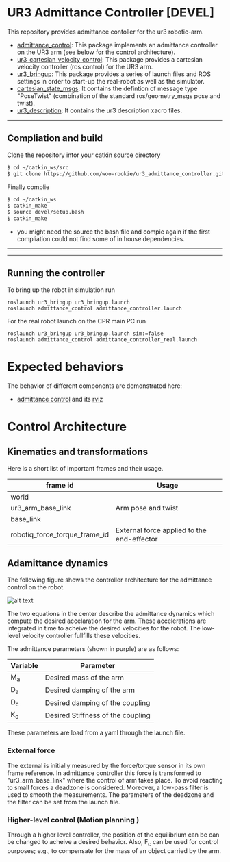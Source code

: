 # UR3 Admittance Controller [DEVEL]


This repository provides admittance contoller for the ur3 robotic-arm. 


* [admittance_control](https://github.com/woo-rookie/ur3_admittance_controller/tree/main/admittance_control): 
This package implements an admittance controller on the UR3 arm (see below for the control architecture). 
* [ur3_cartesian_velocity_control](https://github.com/woo-rookie/ur3_admittance_controller/tree/main/ur3_cartesian_velocity_control): This package provides a cartesian velocity controller (ros control) for the UR3 arm. 
* [ur3_bringup](https://github.com/woo-rookie/ur3_admittance_controller/tree/main/ur3_bringup): This package provides a series of launch files and ROS settings in order to start-up the real-robot as well as the simulator. 
* [cartesian_state_msgs](https://github.com/woo-rookie/ur3_admittance_controller/tree/main/cartesian_state_msgs): It contains the defintion of message type "PoseTwist" (combination of the standard ros/geometry_msgs pose and twist).
* [ur3_description](https://github.com/woo-rookie/ur3_admittance_controller/tree/main/ur3_description): It contains the ur3 description xacro files.

---

## Compliation and build

Clone the repository intor your catkin source directory
```bash
$ cd ~/catkin_ws/src
$ git clone https://github.com/woo-rookie/ur3_admittance_controller.git
```

Finally complie
```bash
$ cd ~/catkin_ws
$ catkin_make
$ source devel/setup.bash
$ catkin_make
```
* you might need the source the bash file and compie again if the first compliation could not find some of in house dependencies.

---
---


## Running the controller


To bring up the robot in simulation run
```
roslaunch ur3_bringup ur3_bringup.launch
roslaunch admittance_control admittance_controller.launch
```
For the real robot launch on the CPR main PC run
```
roslaunch ur3_bringup ur3_bringup.launch sim:=false
roslaunch admittance_control admittance_controller_real.launch
```

# Expected behaviors

The behavior of different components are demonstrated here:
* [admittance control](https://youtu.be/e6_z8rCOoIs) and its [rviz](https://youtu.be/T10rhY_HqZo)


# Control Architecture

## Kinematics and transformations

Here is a short list of important frames and their usage.

| frame id      | Usage                         |
|---------------|-----------------------------------|
| world                          |            |
| ur3_arm_base_link              | Arm pose and twist                |
| base_link                      |            |
| robotiq_force_torque_frame_id  | External force applied to the end-effector           |





## Adamittance dynamics
The following figure shows the controller architecture for the admittance control on the robot.

![alt text](fig_controler_schematics.png "Control architecture")

The two equations in the center describe the admittance dynamics which compute the desired accelaration for the arm. These accelerations are integrated in time to acheive the desired velocities for the robot. The low-level velocity controller fullfills these velocities.



The admittance parameters (shown in purple) are as follows: 

| Variable      | Parameter                         |
|---------------|-----------------------------------|
| M<sub>a</sub> | Desired mass of the arm           |
| D<sub>a</sub> | Desired damping of the arm        |
| D<sub>c</sub> | Desired damping of the coupling   |
| K<sub>c</sub> | Desired Stiffness of the coupling |

These parameters are load from a yaml through the launch file.


### External force
The external is initially measured by the force/torque sensor in its own frame reference. In admittance controller this force is transformed to "ur3_arm_base_link" where the control of arm takes place. To avoid reacting to small forces a deadzone is considered. Moreover, a low-pass filter is used to smooth the measurements. The parameters of the deadzone and the filter can be set from the launch file.

### Higher-level control (Motion planning )
Through a higher level controller, the position of the equilibrium can be can be changed to acheive a desired behavior. Also, F<sub>c</sub> can be used for control purposes; e.g., to compensate for the mass of an object carried by the arm.












